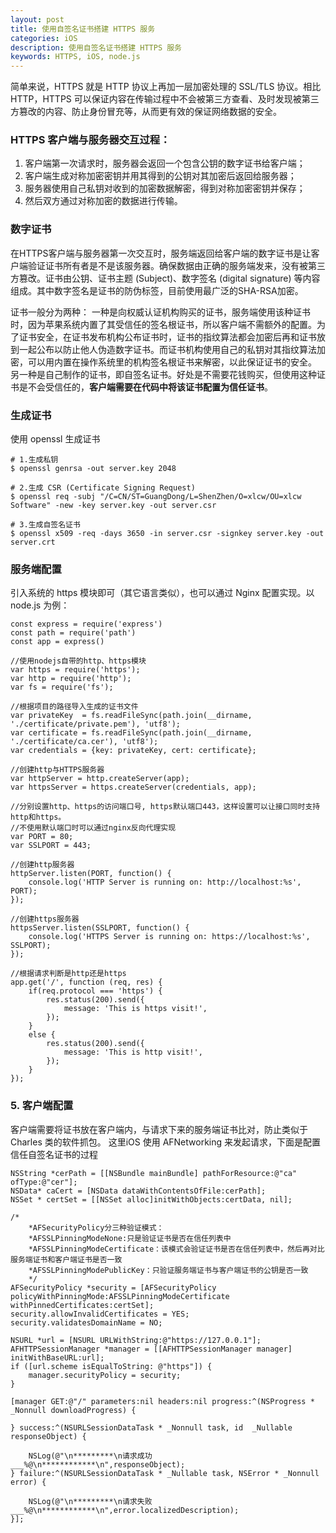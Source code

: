 ```yaml
---
layout: post
title: 使用自签名证书搭建 HTTPS 服务
categories: iOS
description: 使用自签名证书搭建 HTTPS 服务
keywords: HTTPS, iOS, node.js
---
```


简单来说，HTTPS 就是 HTTP 协议上再加一层加密处理的 SSL/TLS 协议。相比 HTTP，HTTPS 可以保证内容在传输过程中不会被第三方查看、及时发现被第三方篡改的内容、防止身份冒充等，从而更有效的保证网络数据的安全。

### HTTPS 客户端与服务器交互过程：
1. 客户端第一次请求时，服务器会返回一个包含公钥的数字证书给客户端；
2. 客户端生成对称加密密钥并用其得到的公钥对其加密后返回给服务器；
3. 服务器使用自己私钥对收到的加密数据解密，得到对称加密密钥并保存；
4. 然后双方通过对称加密的数据进行传输。

### 数字证书
在HTTPS客户端与服务器第一次交互时，服务端返回给客户端的数字证书是让客户端验证证书所有者是不是该服务器。确保数据由正确的服务端发来，没有被第三方篡改。证书由公钥、证书主题 (Subject)、数字签名 (digital signature) 等内容组成。其中数字签名是证书的防伪标签，目前使用最广泛的SHA-RSA加密。

证书一般分为两种：
一种是向权威认证机构购买的证书，服务端使用该种证书时，因为苹果系统内置了其受信任的签名根证书，所以客户端不需额外的配置。为了证书安全，在证书发布机构公布证书时，证书的指纹算法都会加密后再和证书放到一起公布以防止他人伪造数字证书。而证书机构使用自己的私钥对其指纹算法加密，可以用内置在操作系统里的机构签名根证书来解密，以此保证证书的安全。
另一种是自己制作的证书，即自签名证书。好处是不需要花钱购买，但使用这种证书是不会受信任的，**客户端需要在代码中将该证书配置为信任证书**。

### 生成证书

使用 openssl 生成证书
```
# 1.生成私钥
$ openssl genrsa -out server.key 2048

# 2.生成 CSR (Certificate Signing Request)
$ openssl req -subj "/C=CN/ST=GuangDong/L=ShenZhen/O=xlcw/OU=xlcw Software" -new -key server.key -out server.csr

# 3.生成自签名证书
$ openssl x509 -req -days 3650 -in server.csr -signkey server.key -out server.crt
```
### 服务端配置
引入系统的 https 模块即可（其它语言类似），也可以通过 Nginx 配置实现。以 node.js 为例：
```
const express = require('express')
const path = require('path')
const app = express()

//使用nodejs自带的http、https模块
var https = require('https');
var http = require('http');
var fs = require('fs');

//根据项目的路径导入生成的证书文件
var privateKey  = fs.readFileSync(path.join(__dirname, './certificate/private.pem'), 'utf8');
var certificate = fs.readFileSync(path.join(__dirname, './certificate/ca.cer'), 'utf8');
var credentials = {key: privateKey, cert: certificate};

//创建http与HTTPS服务器
var httpServer = http.createServer(app);
var httpsServer = https.createServer(credentials, app);

//分别设置http、https的访问端口号, https默认端口443，这样设置可以让接口同时支持http和https。
//不使用默认端口时可以通过nginx反向代理实现
var PORT = 80;
var SSLPORT = 443;

//创建http服务器
httpServer.listen(PORT, function() {
    console.log('HTTP Server is running on: http://localhost:%s', PORT);
});

//创建https服务器
httpsServer.listen(SSLPORT, function() {
    console.log('HTTPS Server is running on: https://localhost:%s', SSLPORT);
});
  
//根据请求判断是http还是https
app.get('/', function (req, res) {
    if(req.protocol === 'https') {
        res.status(200).send({
            message: 'This is https visit!',
        });
    }
    else {
        res.status(200).send({
            message: 'This is http visit!',
        });
    }
});
```
### 5. 客户端配置
客户端需要将证书放在客户端内，与请求下来的服务端证书比对，防止类似于 Charles 类的软件抓包。
这里iOS 使用 AFNetworking 来发起请求，下面是配置信任自签名证书的过程
```
NSString *cerPath = [[NSBundle mainBundle] pathForResource:@"ca" ofType:@"cer"];
NSData* caCert = [NSData dataWithContentsOfFile:cerPath];
NSSet * certSet = [[NSSet alloc]initWithObjects:certData, nil];

/*
    *AFSecurityPolicy分三种验证模式：
    *AFSSLPinningModeNone:只是验证证书是否在信任列表中
    *AFSSLPinningModeCertificate：该模式会验证证书是否在信任列表中，然后再对比服务端证书和客户端证书是否一致
    *AFSSLPinningModePublicKey：只验证服务端证书与客户端证书的公钥是否一致
    */
AFSecurityPolicy *security = [AFSecurityPolicy policyWithPinningMode:AFSSLPinningModeCertificate withPinnedCertificates:certSet];
security.allowInvalidCertificates = YES;
security.validatesDomainName = NO;

NSURL *url = [NSURL URLWithString:@"https://127.0.0.1"];
AFHTTPSessionManager *manager = [[AFHTTPSessionManager manager] initWithBaseURL:url];
if ([url.scheme isEqualToString: @"https"]) {
    manager.securityPolicy = security;
}

[manager GET:@"/" parameters:nil headers:nil progress:^(NSProgress * _Nonnull downloadProgress) {
    
} success:^(NSURLSessionDataTask * _Nonnull task, id  _Nullable responseObject) {
    
    NSLog(@"\n*********\n请求成功___%@\n************\n",responseObject);
} failure:^(NSURLSessionDataTask * _Nullable task, NSError * _Nonnull error) {
    
    NSLog(@"\n*********\n请求失败___%@\n************\n",error.localizedDescription);
}];
```